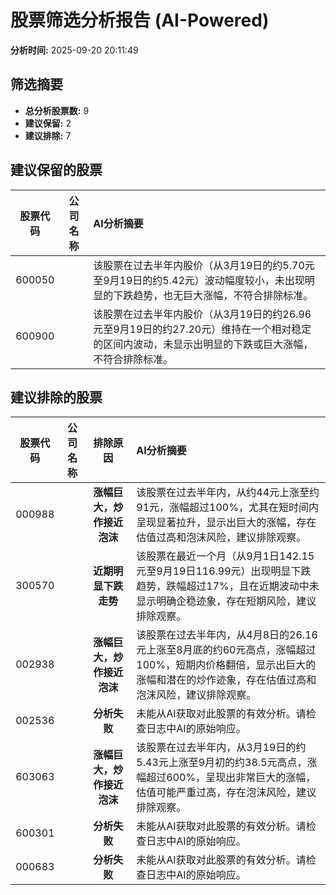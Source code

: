 # 股票筛选分析报告 (AI-Powered)

**分析时间:** 2025-09-20 20:11:49

## 筛选摘要

- **总分析股票数:** 9
- **建议保留:** 2
- **建议排除:** 7

## 建议保留的股票

| 股票代码 | 公司名称 | AI分析摘要 |
|:---:|:---:|:---|
| 600050 |  | 该股票在过去半年内股价（从3月19日的约5.70元至9月19日的约5.42元）波动幅度较小，未出现明显的下跌趋势，也无巨大涨幅，不符合排除标准。 |
| 600900 |  | 该股票在过去半年内股价（从3月19日的约26.96元至9月19日的约27.20元）维持在一个相对稳定的区间内波动，未显示出明显的下跌或巨大涨幅，不符合排除标准。 |

## 建议排除的股票

| 股票代码 | 公司名称 | 排除原因 | AI分析摘要 |
|:---:|:---:|:---:|:---|
| 000988 |  | **涨幅巨大，炒作接近泡沫** | 该股票在过去半年内，从约44元上涨至约91元，涨幅超过100%，尤其在短时间内呈现显著拉升，显示出巨大的涨幅，存在估值过高和泡沫风险，建议排除观察。 |
| 300570 |  | **近期明显下跌走势** | 该股票在最近一个月（从9月1日142.15元至9月19日116.99元）出现明显下跌趋势，跌幅超过17%，且在近期波动中未显示明确企稳迹象，存在短期风险，建议排除观察。 |
| 002938 |  | **涨幅巨大，炒作接近泡沫** | 该股票在过去半年内，从4月8日的26.16元上涨至8月底的约60元高点，涨幅超过100%，短期内价格翻倍，显示出巨大的涨幅和潜在的炒作迹象，存在估值过高和泡沫风险，建议排除观察。 |
| 002536 |  | **分析失败** | 未能从AI获取对此股票的有效分析。请检查日志中AI的原始响应。 |
| 603063 |  | **涨幅巨大，炒作接近泡沫** | 该股票在过去半年内，从3月19日的约5.43元上涨至9月初的约38.5元高点，涨幅超过600%，呈现出非常巨大的涨幅，估值可能严重过高，存在泡沫风险，建议排除观察。 |
| 600301 |  | **分析失败** | 未能从AI获取对此股票的有效分析。请检查日志中AI的原始响应。 |
| 000683 |  | **分析失败** | 未能从AI获取对此股票的有效分析。请检查日志中AI的原始响应。 |
